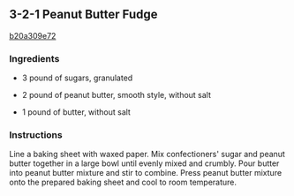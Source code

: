 ## 3-2-1 Peanut Butter Fudge

[b20a309e72](http://allrecipes.com/recipe/3-2-1-peanut-butter-fudge/)

### Ingredients

 - 3 pound of sugars, granulated

 - 2 pound of peanut butter, smooth style, without salt

 - 1 pound of butter, without salt

### Instructions

Line a baking sheet with waxed paper. Mix confectioners' sugar and peanut butter together in a large bowl until evenly mixed and crumbly. Pour butter into peanut butter mixture and stir to combine. Press peanut butter mixture onto the prepared baking sheet and cool to room temperature.